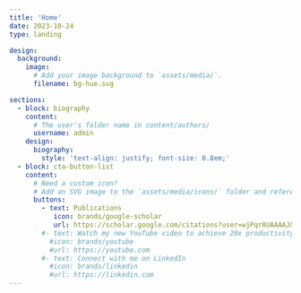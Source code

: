 ```yaml
---
title: 'Home'
date: 2023-10-24
type: landing

design:
  background:
    image:
      # Add your image background to `assets/media/`.
      filename: bg-hue.svg

sections:
  - block: biography
    content:
      # The user's folder name in content/authors/
      username: admin
    design:
      biography:
        style: 'text-align: justify; font-size: 0.8em;'
  - block: cta-button-list
    content:
      # Need a custom icon?
      # Add an SVG image to the `assets/media/icons/` folder and reference it in the `icon` field below
      buttons:
        - text: Publications
           icon: brands/google-scholar
           url: https://scholar.google.com/citations?user=wjPqr8UAAAAJ&hl=zh-CN
        #- text: Watch my new YouTube video to achieve 20x productivity
          #icon: brands/youtube
          #url: https://youtube.com
        #- text: Connect with me on LinkedIn
          #icon: brands/linkedin
          #url: https://linkedin.com
---
```

